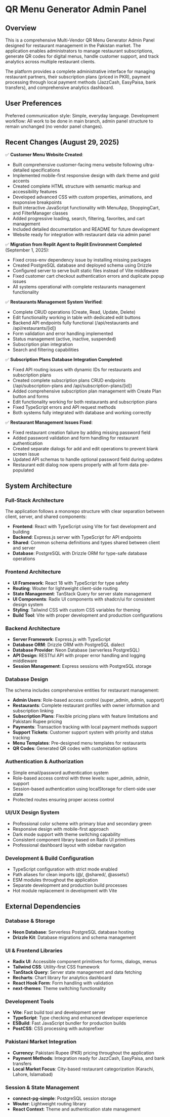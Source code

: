 # QR Menu Generator Admin Panel

## Overview

This is a comprehensive Multi-Vendor QR Menu Generator Admin Panel designed for restaurant management in the Pakistan market. The application enables administrators to manage restaurant subscriptions, generate QR codes for digital menus, handle customer support, and track analytics across multiple restaurant clients.

The platform provides a complete administrative interface for managing restaurant partners, their subscription plans (priced in PKR), payment processing through local payment methods (JazzCash, EasyPaisa, bank transfers), and comprehensive analytics dashboard.

## User Preferences

Preferred communication style: Simple, everyday language.
Development workflow: All work to be done in main branch, admin panel structure to remain unchanged (no vendor panel changes).

## Recent Changes (August 29, 2025)

✅ **Customer Menu Website Created**:
- Built comprehensive customer-facing menu website following ultra-detailed specifications
- Implemented mobile-first responsive design with dark theme and gold accents
- Created complete HTML structure with semantic markup and accessibility features
- Developed advanced CSS with custom properties, animations, and responsive breakpoints
- Built interactive JavaScript functionality with MenuApp, ShoppingCart, and FilterManager classes
- Added progressive loading, search, filtering, favorites, and cart management
- Included detailed documentation and README for future development
- Website ready for integration with restaurant data via admin panel

✅ **Migration from Replit Agent to Replit Environment Completed** (September 1, 2025):
- Fixed cross-env dependency issue by installing missing packages
- Created PostgreSQL database and deployed schema using Drizzle
- Configured server to serve built static files instead of Vite middleware
- Fixed customer cart checkout authentication errors and duplicate popup issues
- All systems operational with complete restaurants management functionality

✅ **Restaurants Management System Verified**:
- Complete CRUD operations (Create, Read, Update, Delete)
- Edit functionality working in table with dedicated edit buttons
- Backend API endpoints fully functional (/api/restaurants and /api/restaurants/[id])
- Form validation and error handling implemented
- Status management (active, inactive, suspended)
- Subscription plan integration
- Search and filtering capabilities

✅ **Subscription Plans Database Integration Completed**:
- Fixed API routing issues with dynamic IDs for restaurants and subscription plans
- Created complete subscription plans CRUD endpoints (/api/subscription-plans and /api/subscription-plans/[id])
- Added comprehensive subscription plan management with Create Plan button and forms
- Edit functionality working for both restaurants and subscription plans
- Fixed TypeScript errors and API request methods
- Both systems fully integrated with database and working correctly

✅ **Restaurant Management Issues Fixed**:
- Fixed restaurant creation failure by adding missing password field
- Added password validation and form handling for restaurant authentication
- Created separate dialogs for add and edit operations to prevent blank screen issue
- Updated API schemas to handle optional password field during updates
- Restaurant edit dialog now opens properly with all form data pre-populated

## System Architecture

### Full-Stack Architecture
The application follows a monorepo structure with clear separation between client, server, and shared components:

- **Frontend**: React with TypeScript using Vite for fast development and building
- **Backend**: Express.js server with TypeScript for API endpoints
- **Shared**: Common schema definitions and types shared between client and server
- **Database**: PostgreSQL with Drizzle ORM for type-safe database operations

### Frontend Architecture
- **UI Framework**: React 18 with TypeScript for type safety
- **Routing**: Wouter for lightweight client-side routing
- **State Management**: TanStack Query for server state management
- **UI Components**: Radix UI components with shadcn/ui for consistent design system
- **Styling**: Tailwind CSS with custom CSS variables for theming
- **Build Tool**: Vite with proper development and production configurations

### Backend Architecture
- **Server Framework**: Express.js with TypeScript
- **Database ORM**: Drizzle ORM with PostgreSQL dialect
- **Database Provider**: Neon Database (serverless PostgreSQL)
- **API Design**: RESTful API with proper error handling and logging middleware
- **Session Management**: Express sessions with PostgreSQL storage

### Database Design
The schema includes comprehensive entities for restaurant management:

- **Admin Users**: Role-based access control (super_admin, admin, support)
- **Restaurants**: Complete restaurant profiles with owner information and subscription linking
- **Subscription Plans**: Flexible pricing plans with feature limitations and Pakistani Rupee pricing
- **Payments**: Transaction tracking with local payment methods support
- **Support Tickets**: Customer support system with priority and status tracking
- **Menu Templates**: Pre-designed menu templates for restaurants
- **QR Codes**: Generated QR codes with customization options

### Authentication & Authorization
- Simple email/password authentication system
- Role-based access control with three levels: super_admin, admin, support
- Session-based authentication using localStorage for client-side user state
- Protected routes ensuring proper access control

### UI/UX Design System
- Professional color scheme with primary blue and secondary green
- Responsive design with mobile-first approach
- Dark mode support with theme switching capability
- Consistent component library based on Radix UI primitives
- Professional dashboard layout with sidebar navigation

### Development & Build Configuration
- TypeScript configuration with strict mode enabled
- Path aliases for clean imports (@/, @shared/, @assets/)
- ESM modules throughout the application
- Separate development and production build processes
- Hot module replacement in development with Vite

## External Dependencies

### Database & Storage
- **Neon Database**: Serverless PostgreSQL database hosting
- **Drizzle Kit**: Database migrations and schema management

### UI & Frontend Libraries
- **Radix UI**: Accessible component primitives for forms, dialogs, menus
- **Tailwind CSS**: Utility-first CSS framework
- **TanStack Query**: Server state management and data fetching
- **Recharts**: Chart library for analytics dashboard
- **React Hook Form**: Form handling with validation
- **next-themes**: Theme switching functionality

### Development Tools
- **Vite**: Fast build tool and development server
- **TypeScript**: Type checking and enhanced developer experience
- **ESBuild**: Fast JavaScript bundler for production builds
- **PostCSS**: CSS processing with autoprefixer

### Pakistani Market Integration
- **Currency**: Pakistani Rupee (PKR) pricing throughout the application
- **Payment Methods**: Integration ready for JazzCash, EasyPaisa, and bank transfers
- **Local Market Focus**: City-based restaurant categorization (Karachi, Lahore, Islamabad)

### Session & State Management
- **connect-pg-simple**: PostgreSQL session storage
- **Wouter**: Lightweight routing library
- **React Context**: Theme and authentication state management